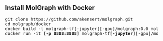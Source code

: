 ## Install MolGraph with Docker

<pre>
git clone https://github.com/akensert/molgraph.git
cd molgraph/docker
docker build -t molgraph-tf[-jupyter][-gpu]/molgraph:0.0 molgraph-tf[-jupyter][-gpu]/
docker run -it <b>[-p 8888:8888]</b> molgraph-tf<b>[-jupyter]</b>[-gpu]/molgraph:0.0
</pre>